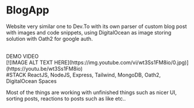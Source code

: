 # BlogApp
Website very similar one to Dev.To with its own parser of custom blog post with images and code snippets,
using DigitalOcean as image storing solution with Oath2 for google auth.

</br >
DEMO VIDEO
</br >
[![IMAGE ALT TEXT HERE](https://img.youtube.com/vi/wt3Ss1FM8io/0.jpg)](https://youtu.be/wt3Ss1FM8io)
</br>
#STACK
ReactJS, NodeJS, Express, Tailwind, MongoDB, Oath2, DigitalOcean Spaces

Most of the things are working with unfinished things such as nicer UI, sorting posts, reactions to posts such as like etc..
